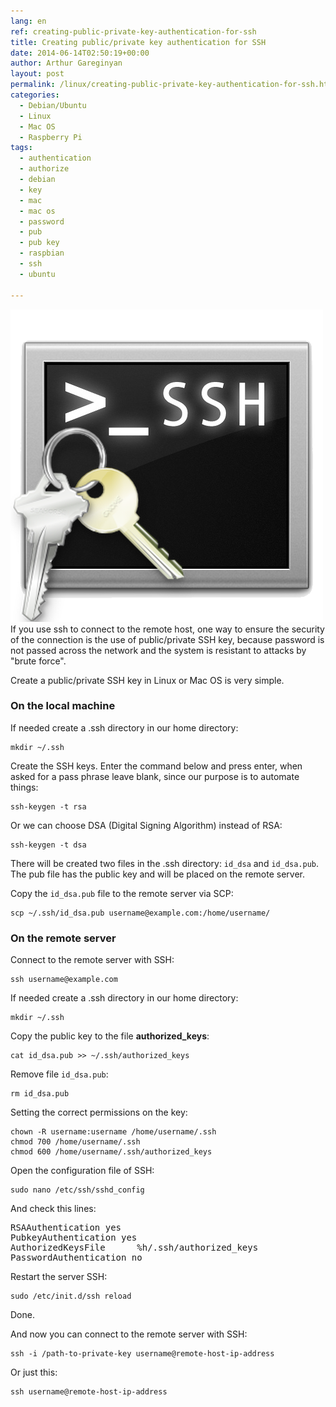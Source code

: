 ```yaml
---
lang: en
ref: creating-public-private-key-authentication-for-ssh
title: Creating public/private key authentication for SSH
date: 2014-06-14T02:50:19+00:00
author: Arthur Gareginyan
layout: post
permalink: /linux/creating-public-private-key-authentication-for-ssh.html
categories:
  - Debian/Ubuntu
  - Linux
  - Mac OS
  - Raspberry Pi
tags:
  - authentication
  - authorize
  - debian
  - key
  - mac
  - mac os
  - password
  - pub
  - pub key
  - raspbian
  - ssh
  - ubuntu

---
```


![thumb](/images/thumbnail/ssh-key.png)
If you use ssh to connect to the remote host, one way to ensure the security of the connection is the use of public/private SSH key, because password is not passed across the network and the system is resistant to attacks by "brute force".

Create a public/private SSH key in Linux or Mac OS is very simple.
 
 
### On the local machine

If needed create a .ssh directory in our home directory:

```
mkdir ~/.ssh
```

Create the SSH keys. Enter the command below and press enter, when asked for a pass phrase leave blank, since our purpose is to automate things:

```
ssh-keygen -t rsa
```

Or we can choose DSA (Digital Signing Algorithm) instead of RSA:

```
ssh-keygen -t dsa
```

There will be created two files in the .ssh directory: `id_dsa` and `id_dsa.pub`. The pub file has the public key and will be placed on the remote server.

Copy the `id_dsa.pub` file to the remote server via SCP:

```
scp ~/.ssh/id_dsa.pub username@example.com:/home/username/
```


### On the remote server

Connect to the remote server with SSH:

```
ssh username@example.com
```

If needed create a .ssh directory in our home directory:

```
mkdir ~/.ssh
```

Copy the public key to the file <strong>authorized_keys</strong>:

```
cat id_dsa.pub >> ~/.ssh/authorized_keys
```

Remove file `id_dsa.pub`:

```
rm id_dsa.pub
```

Setting the correct permissions on the key:

```
chown -R username:username /home/username/.ssh
chmod 700 /home/username/.ssh
chmod 600 /home/username/.ssh/authorized_keys
```

Open the configuration file of SSH:

```
sudo nano /etc/ssh/sshd_config
```

And check this lines:

<pre>
RSAAuthentication yes
PubkeyAuthentication yes
AuthorizedKeysFile      %h/.ssh/authorized_keys
PasswordAuthentication no
</pre>

Restart the server SSH:

```
sudo /etc/init.d/ssh reload
```

Done.

And now you can connect to the remote server with SSH:

```
ssh -i /path-to-private-key username@remote-host-ip-address
```

Or just this:

```
ssh username@remote-host-ip-address
```
